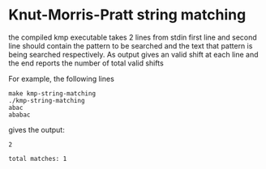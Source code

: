 # Knut-Morris-Pratt string matching 
the compiled kmp executable takes 2 lines from stdin first line and second line should contain the pattern to be searched and the text that pattern is being searched respectively. As output gives an valid shift at each line and the end reports the number of total valid shifts

For example, the following lines
```
make kmp-string-matching
./kmp-string-matching
abac
ababac
```
gives the output:
```
2

total matches: 1
```

